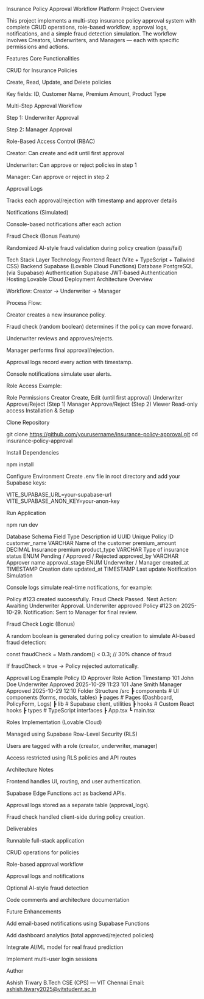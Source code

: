 Insurance Policy Approval Workflow Platform
Project Overview

This project implements a multi-step insurance policy approval system with complete CRUD operations, role-based workflow, approval logs, notifications, and a simple fraud detection simulation.
The workflow involves Creators, Underwriters, and Managers — each with specific permissions and actions.

Features
Core Functionalities

CRUD for Insurance Policies

Create, Read, Update, and Delete policies

Key fields: ID, Customer Name, Premium Amount, Product Type

Multi-Step Approval Workflow

Step 1: Underwriter Approval

Step 2: Manager Approval

Role-Based Access Control (RBAC)

Creator: Can create and edit until first approval

Underwriter: Can approve or reject policies in step 1

Manager: Can approve or reject in step 2

Approval Logs

Tracks each approval/rejection with timestamp and approver details

Notifications (Simulated)

Console-based notifications after each action

Fraud Check (Bonus Feature)

Randomized AI-style fraud validation during policy creation (pass/fail)

Tech Stack
Layer	Technology
Frontend	React (Vite + TypeScript + Tailwind CSS)
Backend	Supabase (Lovable Cloud Functions)
Database	PostgreSQL (via Supabase)
Authentication	Supabase JWT-based Authentication
Hosting	Lovable Cloud Deployment
Architecture Overview

Workflow:
Creator → Underwriter → Manager

Process Flow:

Creator creates a new insurance policy.

Fraud check (random boolean) determines if the policy can move forward.

Underwriter reviews and approves/rejects.

Manager performs final approval/rejection.

Approval logs record every action with timestamp.

Console notifications simulate user alerts.

Role Access Example:

Role	Permissions
Creator	Create, Edit (until first approval)
Underwriter	Approve/Reject (Step 1)
Manager	Approve/Reject (Step 2)
Viewer	Read-only access
Installation & Setup

Clone Repository

git clone https://github.com/yourusername/insurance-policy-approval.git
cd insurance-policy-approval


Install Dependencies

npm install


Configure Environment
Create .env file in root directory and add your Supabase keys:

VITE_SUPABASE_URL=your-supabase-url
VITE_SUPABASE_ANON_KEY=your-anon-key


Run Application

npm run dev

Database Schema
Field	Type	Description
id	UUID	Unique Policy ID
customer_name	VARCHAR	Name of the customer
premium_amount	DECIMAL	Insurance premium
product_type	VARCHAR	Type of insurance
status	ENUM	Pending / Approved / Rejected
approved_by	VARCHAR	Approver name
approval_stage	ENUM	Underwriter / Manager
created_at	TIMESTAMP	Creation date
updated_at	TIMESTAMP	Last update
Notification Simulation

Console logs simulate real-time notifications, for example:

Policy #123 created successfully. Fraud Check Passed.
Next Action: Awaiting Underwriter Approval.
Underwriter approved Policy #123 on 2025-10-29.
Notification: Sent to Manager for final review.

Fraud Check Logic (Bonus)

A random boolean is generated during policy creation to simulate AI-based fraud detection:

const fraudCheck = Math.random() < 0.3; // 30% chance of fraud


If fraudCheck = true → Policy rejected automatically.

Approval Log Example
Policy ID	Approver	Role	Action	Timestamp
101	John Doe	Underwriter	Approved	2025-10-29 11:23
101	Jane Smith	Manager	Approved	2025-10-29 12:10
Folder Structure
/src
 ┣ components       # UI components (forms, modals, tables)
 ┣ pages            # Pages (Dashboard, PolicyForm, Logs)
 ┣ lib              # Supabase client, utilities
 ┣ hooks            # Custom React hooks
 ┣ types            # TypeScript interfaces
 ┣ App.tsx
 ┗ main.tsx

Roles Implementation (Lovable Cloud)

Managed using Supabase Row-Level Security (RLS)

Users are tagged with a role (creator, underwriter, manager)

Access restricted using RLS policies and API routes

Architecture Notes

Frontend handles UI, routing, and user authentication.

Supabase Edge Functions act as backend APIs.

Approval logs stored as a separate table (approval_logs).

Fraud check handled client-side during policy creation.

Deliverables

Runnable full-stack application

CRUD operations for policies

Role-based approval workflow

Approval logs and notifications

Optional AI-style fraud detection

Code comments and architecture documentation

Future Enhancements

Add email-based notifications using Supabase Functions

Add dashboard analytics (total approved/rejected policies)

Integrate AI/ML model for real fraud prediction

Implement multi-user login sessions

Author

Ashish Tiwary
B.Tech CSE (CPS) — VIT Chennai
Email: ashish.tiwary2025@vitstudent.ac.in
